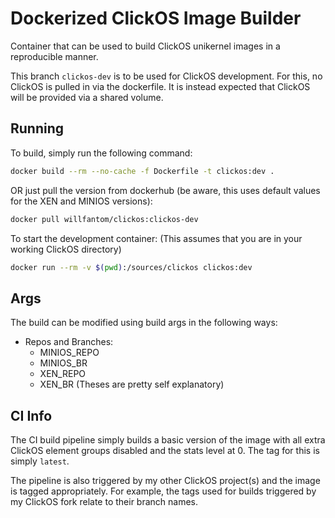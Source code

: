 # Dockerized ClickOS Image Builder

Container that can be used to build ClickOS unikernel images in a reproducible manner.

This branch `clickos-dev` is to be used for ClickOS development. For this, no ClickOS is pulled in via the dockerfile. It is instead expected that ClickOS will be provided via a shared volume.

## Running

To build, simply run the following command:

```bash
docker build --rm --no-cache -f Dockerfile -t clickos:dev .
```

OR just pull the version from dockerhub (be aware, this uses default values for the XEN and MINIOS versions):

```bash
docker pull willfantom/clickos:clickos-dev
```

To start the development container:
(This assumes that you are in your working ClickOS directory)

```bash
docker run --rm -v $(pwd):/sources/clickos clickos:dev
```

## Args

The build can be modified using build args in the following ways:

- Repos and Branches:
  - MINIOS_REPO
  - MINIOS_BR
  - XEN_REPO
  - XEN_BR
(Theses are pretty self explanatory)

## CI Info

The CI build pipeline simply builds a basic version of the image with all extra ClickOS element groups disabled and the stats level at 0. The tag for this is simply `latest`.

The pipeline is also triggered by my other ClickOS project(s) and the image is tagged appropriately. For example, the tags used for builds triggered by my ClickOS fork relate to their branch names.